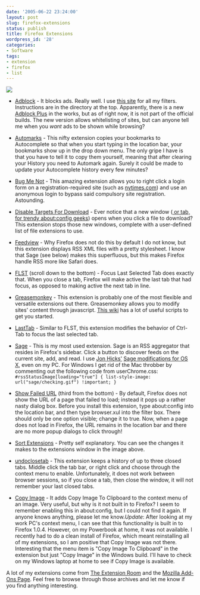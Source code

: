 ```yaml
---
date: '2005-06-22 23:24:00'
layout: post
slug: firefox-extensions
status: publish
title: Firefox Extensions
wordpress_id: '28'
categories:
- Software
tags:
- extension
- firefox
- list
---
```


[![](http://photos17.flickr.com/21027787_7e6090a61d.jpg)](http://www.flickr.com/photos/third/21027787/)



	
  * [Adblock](http://adblock.mozdev.org/) - It blocks ads.  Really well.  I use [this site](http://www.pierceive.com/filtersetg/) for all my filters.  Instructions are in the directory at the top.  Apparently, there is a new [Adblock Plus](http://bene.sitesled.com/adblock.htm) in the works, but as of right now, it is not part of the official builds. The new version allows whitelisting of sites, but can anyone tell me when you _want_ ads to be shown while browsing?

	
  * [Automarks](http://extensionroom.mozdev.org/more-info/automarks) - This nifty extension copies your bookmarks to Autocomplete so that when you start typing in the location bar, your bookmarks show up in the drop down menu. The only gripe I have is that you have to tell it to copy them yourself, meaning that after clearing your History you need to Automark again. Surely it could be made to update your Autocomplete history every few minutes?

	
  * [Bug Me Not](http://roachfiend.com/archives/2005/02/07/bugmenot/) - This amazing extension allows you to right click a login form on a registration-required site (such as [nytimes.com](http://nytimes.com)) and use an anonymous login to bypass said compulsory site registration.  Astounding.

	
  * [Disable Targets For Download](http://www.cusser.net/extensions/disabletarget/) - Ever notice that a new window ([ or tab, for trendy about:config geeks](http://kb.mozillazine.org/Firefox_:_FAQs_:_About:config_Entries#Browser..2A)) opens when you click a file to download?  This extension stops those new windows, complete with a user-defined list of file extensions to use.

	
  * [Feedview](http://www.epigoon.com/?page=feedview) - Why Firefox does not do this by default I do not know, but this extension displays RSS XML files with a pretty stylesheet.  I know that Sage (see below) makes this superfluous, but this makes Firefox handle RSS more like Safari does.

	
  * [FLST](http://gorgias.de/mfe/) (scroll down to the bottom) - Focus Last Selected Tab does exactly that.  When you close a tab, Firefox will make active the last tab that had focus, as opposed to making active the next tab in line.

	
  * [Greasemonkey](http://greasemonkey.mozdev.org/) - This extension is probably one of the most flexible and versatile extensions out there.  Greasemonkey allows you to modify sites' content through javascript.  [This wiki](http://dunck.us/collab/GreaseMonkeyUserScripts) has a lot of useful scripts to get you started.

	
  * [LastTab](https://addons.mozilla.org/extensions/moreinfo.php?id=112) - Similar to FLST, this extension modifies the behavior of Ctrl-Tab to focus the last selected tab.

	
  * [Sage](http://sage.mozdev.org/) - This is my most used extension.  Sage is an RSS aggregator that resides in Firefox's sidebar.  Click a button to discover feeds on the current site, add, and read.  I use [Jon Hicks'](http://www.hicksdesign.co.uk/) [Sage modifications for OS X](http://www.hicksdesign.co.uk/journal/sage-on-os-x), even on my PC.  For Windows I get rid of the Mac throbber by commenting out the following code from userChrome.css:
`#rssStatusImage[loading="true"] {
list-style-image: url("sage/checking.gif") !important;
}`

	
  * [Show Failed URL](http://www.pikey.me.uk/mozilla/) (third from the bottom) - By default, Firefox does not show the URL of a page that failed to load; instead it pops up a rather nasty dialog box.  Before you install this extension, type about:config into the location bar, and then type browser.xul into the filter box.  There should only be one option visible; change it to true.  Now, when a page does not load in Firefox, the URL remains in the location bar and there are no more popup dialogs to click through!

	
  * [Sort Extensions](https://addons.mozilla.org/extensions/moreinfo.php?application=firefox&id=460) - Pretty self explanatory.  You can see the changes it makes to the extensions window in the image above.

	
  * [undoclosetab](http://extensionroom.mozdev.org/more-info/undoclosetab) - This extension keeps a history of up to three closed tabs.  Middle click the tab bar, or right click and choose through the context menu to enable.  Unfortunately, it does not work between browser sessions, so if you close a tab, then close the window, it will not remember your last closed tabs.

	
  * [Copy Image](http://extensionroom.mozdev.org/more-info/copyimage) - It adds Copy Image To Clipboard to the context menu of an image.  Very useful, but why is it not built in to Firefox?  I seem to remember enabling this in about:config, but I could not find it again.  If anyone knows anything, please let me know._Update_: After looking at my work PC's context menu, I can see that this functionality is built in to Firefox 1.0.4.  However, on my Powerbook at home, it was not available.  I recently had to do a clean install of Firefox, which meant reinstalling all of my extensions, so I am positive that Copy Image was not there.  Interesting that the menu item is "Copy Image To Clipboard" in the extension but just "Copy Image" in the Windows build.  I'll have to check on my Windows laptop at home to see if Copy Image is available.



A lot of my extensions come from [The Extension Room](http://extensionroom.mozdev.org/) and the [Mozilla Add-Ons Page](https://addons.mozilla.org/extensions/). Feel free to browse through those archives and let me know if you find anything interesting.
